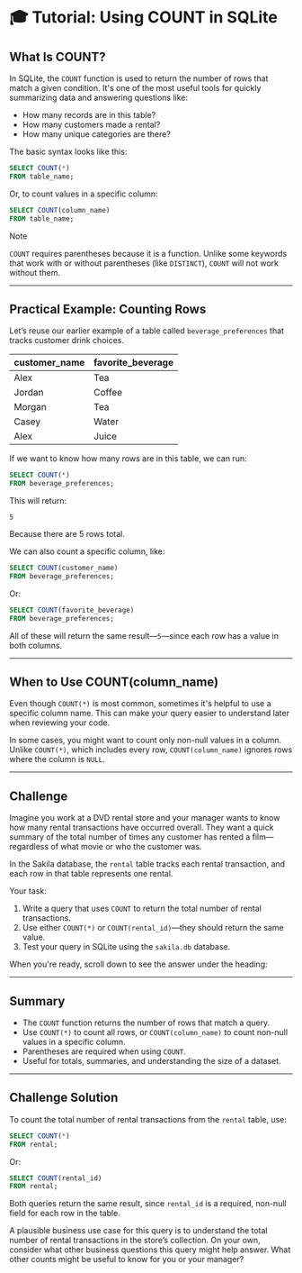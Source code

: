# 🎓 Tutorial: Using COUNT in SQLite

## What Is COUNT?

In SQLite, the `COUNT` function is used to return the number of rows that match a given condition. It's one of the most useful tools for quickly summarizing data and answering questions like:

- How many records are in this table?
- How many customers made a rental?
- How many unique categories are there?

The basic syntax looks like this:

```sql
SELECT COUNT(*)
FROM table_name;
```

Or, to count values in a specific column:

```sql
SELECT COUNT(column_name)
FROM table_name;
```

> [!NOTE]
> `COUNT` requires parentheses because it is a function. Unlike some keywords that work with or without parentheses (like `DISTINCT`), `COUNT` will not work without them.

---

## Practical Example: Counting Rows

Let’s reuse our earlier example of a table called `beverage_preferences` that tracks customer drink choices.

| customer\_name | favorite\_beverage |
| -------------- | ------------------ |
| Alex           | Tea                |
| Jordan         | Coffee             |
| Morgan         | Tea                |
| Casey          | Water              |
| Alex           | Juice              |

If we want to know how many rows are in this table, we can run:

```sql
SELECT COUNT(*)
FROM beverage_preferences;
```

This will return:

```
5
```

Because there are 5 rows total.

We can also count a specific column, like:

```sql
SELECT COUNT(customer_name)
FROM beverage_preferences;
```

Or:

```sql
SELECT COUNT(favorite_beverage)
FROM beverage_preferences;
```

All of these will return the same result—`5`—since each row has a value in both columns.

---

## When to Use COUNT(column\_name)

Even though `COUNT(*)` is most common, sometimes it's helpful to use a specific column name. This can make your query easier to understand later when reviewing your code.

In some cases, you might want to count only non-null values in a column. Unlike `COUNT(*)`, which includes every row, `COUNT(column_name)` ignores rows where the column is `NULL`.

---

## Challenge

Imagine you work at a DVD rental store and your manager wants to know how many rental transactions have occurred overall. They want a quick summary of the total number of times any customer has rented a film—regardless of what movie or who the customer was.

In the Sakila database, the `rental` table tracks each rental transaction, and each row in that table represents one rental.

Your task:

1. Write a query that uses `COUNT` to return the total number of rental transactions.
2. Use either `COUNT(*)` or `COUNT(rental_id)`—they should return the same value.
3. Test your query in SQLite using the `sakila.db` database.

When you're ready, scroll down to see the answer under the heading:

---

## Summary

* The `COUNT` function returns the number of rows that match a query.
* Use `COUNT(*)` to count all rows, or `COUNT(column_name)` to count non-null values in a specific column.
* Parentheses are required when using `COUNT`.
* Useful for totals, summaries, and understanding the size of a dataset.

---

## Challenge Solution

To count the total number of rental transactions from the `rental` table, use:

```sql
SELECT COUNT(*)
FROM rental;
```

Or:

```sql
SELECT COUNT(rental_id)
FROM rental;
```

Both queries return the same result, since `rental_id` is a required, non-null field for each row in the table.

A plausible business use case for this query is to understand the total number of rental transactions in the store’s collection. On your own, consider what other business questions this query might help answer. What other counts might be useful to know for you or your manager?

